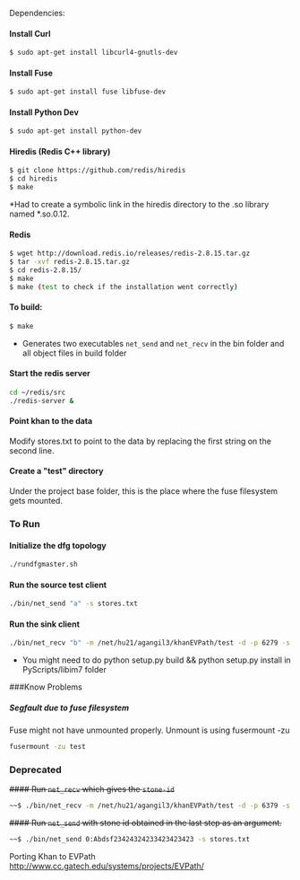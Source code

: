 Dependencies:

#### Install Curl
```sh
$ sudo apt-get install libcurl4-gnutls-dev
```

#### Install Fuse
```sh
$ sudo apt-get install fuse libfuse-dev
```

#### Install Python Dev 
```sh
$ sudo apt-get install python-dev
```


#### Hiredis (Redis C++ library)
```sh
$ git clone https://github.com/redis/hiredis
$ cd hiredis
$ make
```
*Had to create a symbolic link in the hiredis directory to the .so library named *.so.0.12.

#### Redis
```sh
$ wget http://download.redis.io/releases/redis-2.8.15.tar.gz
$ tar -xvf redis-2.8.15.tar.gz
$ cd redis-2.8.15/
$ make
$ make (test to check if the installation went correctly)
```

#### To build:
```sh
$ make
```

* Generates two executables `net_send` and `net_recv` in the bin folder 
and all object files in build folder

#### Start the redis server 
```sh
cd ~/redis/src 
./redis-server & 
```

#### Point khan to the data
Modify stores.txt to point to the data by replacing the first string on the second line.

#### Create a "test" directory
Under the project base folder, this is the place where the fuse filesystem gets mounted.


### To Run

#### Initialize the dfg topology
```sh
./rundfgmaster.sh
```

#### Run the source test client
```sh
./bin/net_send "a" -s stores.txt
```

#### Run the sink client
```sh
./bin/net_recv "b" -m /net/hu21/agangil3/khanEVPath/test -d -p 6279 -s stores.txt
```

* You might need to do python setup.py build && python setup.py install in PyScripts/libim7 folder


###Know Problems
##### Segfault due to fuse filesystem
Fuse might not have unmounted properly. Unmount is using fusermount -zu <mount folder>
```sh
fusermount -zu test
```


### Deprecated

~~#### Run `net_recv`  which gives the `stone-id`~~
```sh
~~$ ./bin/net_recv -m /net/hu21/agangil3/khanEVPath/test -d -p 6379 -s stores.txt~~
```

~~#### Run `net_send` with stone id obtained in the last step as an argument.~~
```sh
~~$ ./bin/net_send 0:Abdsf23424324233423423423 -s stores.txt
```


Porting Khan to EVPath http://www.cc.gatech.edu/systems/projects/EVPath/

